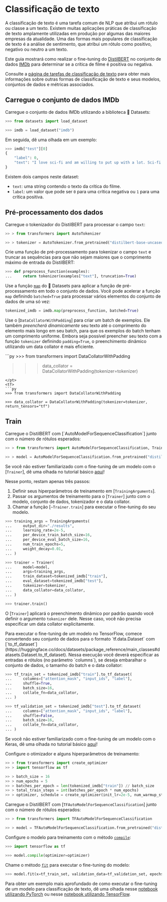 <!--Copyright 2022 The HuggingFace Team. All rights reserved.

Licensed under the Apache License, Version 2.0 (the "License"); you may not use this file except in compliance with
the License. You may obtain a copy of the License at

http://www.apache.org/licenses/LICENSE-2.0

Unless required by applicable law or agreed to in writing, software distributed under the License is distributed on
an "AS IS" BASIS, WITHOUT WARRANTIES OR CONDITIONS OF ANY KIND, either express or implied. See the License for the
specific language governing permissions and limitations under the License.

⚠️ Note that this file is in Markdown but contain specific syntax for our doc-builder (similar to MDX) that may not be
rendered properly in your Markdown viewer.

-->

# Classificação de texto

<Youtube id="leNG9fN9FQU"/>

A classificação de texto é uma tarefa comum de NLP que atribui um rótulo ou classe a um texto. Existem muitas aplicações práticas de classificação de texto amplamente utilizadas em produção por algumas das maiores empresas da atualidade. Uma das formas mais populares de classificação de texto é a análise de sentimento, que atribui um rótulo como positivo, negativo ou neutro a um texto.

Este guia mostrará como realizar o fine-tuning do [DistilBERT](https://huggingface.co/distilbert-base-uncased) no conjunto de dados [IMDb](https://huggingface.co/datasets/imdb) para determinar se a crítica de filme é positiva ou negativa.

<Tip>

Consulte a [página de tarefas de classificação de texto](https://huggingface.co/tasks/text-classification) para obter mais informações sobre outras formas de classificação de texto e seus modelos, conjuntos de dados e métricas associados.

</Tip>

## Carregue o conjunto de dados IMDb

Carregue o conjunto de dados IMDb utilizando a biblioteca 🤗 Datasets:

```py
>>> from datasets import load_dataset

>>> imdb = load_dataset("imdb")
```

Em seguida, dê uma olhada em um exemplo:

```py
>>> imdb["test"][0]
{
    "label": 0,
    "text": "I love sci-fi and am willing to put up with a lot. Sci-fi movies/TV are usually underfunded, under-appreciated and misunderstood. I tried to like this, I really did, but it is to good TV sci-fi as Babylon 5 is to Star Trek (the original). Silly prosthetics, cheap cardboard sets, stilted dialogues, CG that doesn't match the background, and painfully one-dimensional characters cannot be overcome with a 'sci-fi' setting. (I'm sure there are those of you out there who think Babylon 5 is good sci-fi TV. It's not. It's clichéd and uninspiring.) While US viewers might like emotion and character development, sci-fi is a genre that does not take itself seriously (cf. Star Trek). It may treat important issues, yet not as a serious philosophy. It's really difficult to care about the characters here as they are not simply foolish, just missing a spark of life. Their actions and reactions are wooden and predictable, often painful to watch. The makers of Earth KNOW it's rubbish as they have to always say \"Gene Roddenberry's Earth...\" otherwise people would not continue watching. Roddenberry's ashes must be turning in their orbit as this dull, cheap, poorly edited (watching it without advert breaks really brings this home) trudging Trabant of a show lumbers into space. Spoiler. So, kill off a main character. And then bring him back as another actor. Jeeez! Dallas all over again.",
}
```

Existem dois campos neste dataset:

- `text`: uma string contendo o texto da crítica do filme.
- `label`: um valor que pode ser `0` para uma crítica negativa ou `1` para uma crítica positiva.

## Pré-processamento dos dados

Carregue o tokenizador do DistilBERT para processar o campo `text`:

```py
>> > from transformers import AutoTokenizer

>> > tokenizer = AutoTokenizer.from_pretrained("distilbert-base-uncased")
```

Crie uma função de pré-processamento para tokenizar o campo `text` e truncar as sequências para que não sejam maiores que o comprimento máximo de entrada do DistilBERT:

```py
>>> def preprocess_function(examples):
...     return tokenizer(examples["text"], truncation=True)
```

Use a função [`map`](https://huggingface.co/docs/datasets/process#map) do 🤗 Datasets para aplicar a função de pré-processamento em todo o conjunto de dados. Você pode acelerar a função `map` definindo `batched=True` para processar vários elementos do conjunto de dados de uma só vez:

```py
tokenized_imdb = imdb.map(preprocess_function, batched=True)
```

Use o [`DataCollatorWithPadding`] para criar um batch de exemplos. Ele também *preencherá dinamicamente* seu texto até o comprimento do elemento mais longo em seu batch, para que os exemplos do batch tenham um comprimento uniforme. Embora seja possível preencher seu texto com a função `tokenizer` definindo `padding=True`, o preenchimento dinâmico utilizando um data collator é mais eficiente.

<frameworkcontent>
<pt>
```py
>>> from transformers import DataCollatorWithPadding

>>> data_collator = DataCollatorWithPadding(tokenizer=tokenizer)
```
</pt>
<tf>
```py
>>> from transformers import DataCollatorWithPadding

>>> data_collator = DataCollatorWithPadding(tokenizer=tokenizer, return_tensors="tf")
```
</tf>
</frameworkcontent>

## Train

<frameworkcontent>
<pt>
Carregue o DistilBERT com [`AutoModelForSequenceClassification`] junto com o número de rótulos esperados:

```py
>> > from transformers import AutoModelForSequenceClassification, TrainingArguments, Trainer

>> > model = AutoModelForSequenceClassification.from_pretrained("distilbert-base-uncased", num_labels=2)
```

<Tip>

Se você não estiver familiarizado com o fine-tuning de um modelo com o [`Trainer`], dê uma olhada no tutorial básico [aqui](../training#finetune-with-trainer)!

</Tip>

Nesse ponto, restam apenas três passos:

1. Definir seus hiperparâmetros de treinamento em [`TrainingArguments`].
2. Passar os argumentos de treinamento para o [`Trainer`] junto com o modelo, conjunto de dados, tokenizador e o data collator.
3. Chamar a função [`~Trainer.train`] para executar o fine-tuning do seu modelo.

```py
>>> training_args = TrainingArguments(
...     output_dir="./results",
...     learning_rate=2e-5,
...     per_device_train_batch_size=16,
...     per_device_eval_batch_size=16,
...     num_train_epochs=5,
...     weight_decay=0.01,
... )

>>> trainer = Trainer(
...     model=model,
...     args=training_args,
...     train_dataset=tokenized_imdb["train"],
...     eval_dataset=tokenized_imdb["test"],
...     tokenizer=tokenizer,
...     data_collator=data_collator,
... )

>>> trainer.train()
```

<Tip>

O [`Trainer`] aplicará o preenchimento dinâmico por padrão quando você definir o argumento `tokenizer` dele. Nesse caso, você não precisa especificar um data collator explicitamente.

</Tip>
</pt>
<tf>
Para executar o fine-tuning de um modelo no TensorFlow, comece convertendo seu conjunto de dados para o formato `tf.data.Dataset` com [`to_tf_dataset`](https://huggingface.co/docs/datasets/package_reference/main_classes#datasets.Dataset.to_tf_dataset). Nessa execução você deverá especificar as entradas e rótulos (no parâmetro `columns`), se deseja embaralhar o conjunto de dados, o tamanho do batch e o data collator:

```py
>>> tf_train_set = tokenized_imdb["train"].to_tf_dataset(
...     columns=["attention_mask", "input_ids", "label"],
...     shuffle=True,
...     batch_size=16,
...     collate_fn=data_collator,
... )

>>> tf_validation_set = tokenized_imdb["test"].to_tf_dataset(
...     columns=["attention_mask", "input_ids", "label"],
...     shuffle=False,
...     batch_size=16,
...     collate_fn=data_collator,
... )
```

<Tip>

Se você não estiver familiarizado com o fine-tuning de um modelo com o Keras, dê uma olhada no tutorial básico [aqui](training#finetune-with-keras)!

</Tip>

Configure o otimizador e alguns hiperparâmetros de treinamento:

```py
>> > from transformers import create_optimizer
>> > import tensorflow as tf

>> > batch_size = 16
>> > num_epochs = 5
>> > batches_per_epoch = len(tokenized_imdb["train"]) // batch_size
>> > total_train_steps = int(batches_per_epoch * num_epochs)
>> > optimizer, schedule = create_optimizer(init_lr=2e-5, num_warmup_steps=0, num_train_steps=total_train_steps)
```

Carregue o DistilBERT com [`TFAutoModelForSequenceClassification`] junto com o número de rótulos esperados:

```py
>> > from transformers import TFAutoModelForSequenceClassification

>> > model = TFAutoModelForSequenceClassification.from_pretrained("distilbert-base-uncased", num_labels=2)
```

Configure o modelo para treinamento com o método [`compile`](https://keras.io/api/models/model_training_apis/#compile-method):

```py
>>> import tensorflow as tf

>>> model.compile(optimizer=optimizer)
```

Chame o método [`fit`](https://keras.io/api/models/model_training_apis/#fit-method) para executar o fine-tuning do modelo:

```py
>>> model.fit(x=tf_train_set, validation_data=tf_validation_set, epochs=3)
```
</tf>
</frameworkcontent>

<Tip>

Para obter um exemplo mais aprofundado de como executar o fine-tuning de um modelo para classificação de texto, dê uma olhada nesse [notebook utilizando PyTorch](https://colab.research.google.com/github/huggingface/notebooks/blob/main/examples/text_classification.ipynb) ou nesse [notebook utilizando TensorFlow](https://colab.research.google.com/github/huggingface/notebooks/blob/main/examples/text_classification-tf.ipynb).

</Tip>